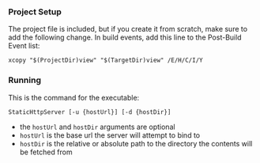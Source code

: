 ### Project Setup
The project file is included, but if you create it from scratch, make sure to add the following change.
In build events, add this line to the Post-Build Event list:

```xcopy "$(ProjectDir)view" "$(TargetDir)view" /E/H/C/I/Y```

### Running
This is the command for the executable:

```StaticHttpServer [-u {hostUrl}] [-d {hostDir}]```
* the `hostUrl` and `hostDir` arguments are optional
* `hostUrl` is the base url the server will attempt to bind to
* `hostDir` is the relative or absolute path to the directory the contents will be fetched from